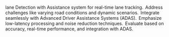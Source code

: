 lane Detection with Assistance system for real-time lane tracking.  Address challenges like varying road conditions and dynamic scenarios.  Integrate seamlessly with Advanced Driver Assistance Systems (ADAS).  Emphasize low-latency processing and noise reduction techniques.  Evaluate based on accuracy, real-time performance, and integration with ADAS.
